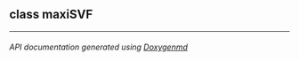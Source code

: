 ## class maxiSVF



---

###### API documentation generated using [Doxygenmd](https://github.com/d99kris/doxygenmd)

